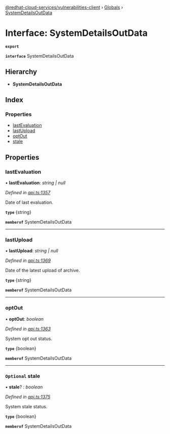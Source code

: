 [@redhat-cloud-services/vulnerabilities-client](../README.md) › [Globals](../globals.md) › [SystemDetailsOutData](systemdetailsoutdata.md)

# Interface: SystemDetailsOutData

**`export`** 

**`interface`** SystemDetailsOutData

## Hierarchy

* **SystemDetailsOutData**

## Index

### Properties

* [lastEvaluation](systemdetailsoutdata.md#lastevaluation)
* [lastUpload](systemdetailsoutdata.md#lastupload)
* [optOut](systemdetailsoutdata.md#optout)
* [stale](systemdetailsoutdata.md#optional-stale)

## Properties

###  lastEvaluation

• **lastEvaluation**: *string | null*

*Defined in [api.ts:1357](https://github.com/RedHatInsights/javascript-clients/blob/master/packages/vulnerabilities/api.ts#L1357)*

Date of last evaluation.

**`type`** {string}

**`memberof`** SystemDetailsOutData

___

###  lastUpload

• **lastUpload**: *string | null*

*Defined in [api.ts:1369](https://github.com/RedHatInsights/javascript-clients/blob/master/packages/vulnerabilities/api.ts#L1369)*

Date of the latest upload of archive.

**`type`** {string}

**`memberof`** SystemDetailsOutData

___

###  optOut

• **optOut**: *boolean*

*Defined in [api.ts:1363](https://github.com/RedHatInsights/javascript-clients/blob/master/packages/vulnerabilities/api.ts#L1363)*

System opt out status.

**`type`** {boolean}

**`memberof`** SystemDetailsOutData

___

### `Optional` stale

• **stale**? : *boolean*

*Defined in [api.ts:1375](https://github.com/RedHatInsights/javascript-clients/blob/master/packages/vulnerabilities/api.ts#L1375)*

System stale status.

**`type`** {boolean}

**`memberof`** SystemDetailsOutData
